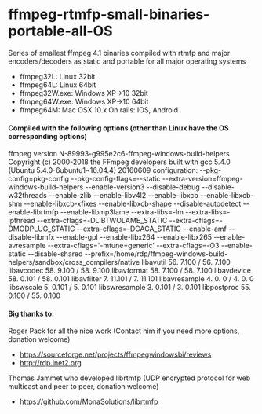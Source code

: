# ffmpeg-rtmfp-small-binaries-portable-all-OS
Series of smallest ffmpeg 4.1 binaries compiled with rtmfp and major encoders/decoders
as static and portable for all major operating systems

- ffmpeg32L:      Linux 32bit
- ffmpeg64L:      Linux 64bit
- ffmpeg32W.exe:  Windows XP->10 32bit
- ffmpeg64W.exe:  Windows XP->10 64bit
- ffmpeg64M:      Mac OSX 10.x
On rails: IOS, Android

#### Compiled with the following options (other than Linux have the OS corresponding options)
ffmpeg version N-89993-g995e2c6-ffmpeg-windows-build-helpers Copyright (c) 2000-2018 the FFmpeg developers
  built with gcc 5.4.0 (Ubuntu 5.4.0-6ubuntu1~16.04.4) 20160609
  configuration: 
  --pkg-config=pkg-config --pkg-config-flags=--static --extra-version=ffmpeg-windows-build-helpers --enable-version3 
  --disable-debug --disable-w32threads --enable-zlib --enable-libv4l2 --enable-libxcb --enable-libxcb-shm --enable-libxcb-xfixes
  --enable-libxcb-shape --disable-autodetect --enable-librtmfp --enable-libmp3lame --extra-libs=-lm --extra-libs=-lpthread 
  --extra-cflags=-DLIBTWOLAME_STATIC --extra-cflags=-DMODPLUG_STATIC --extra-cflags=-DCACA_STATIC --enable-amf 
  --disable-libmfx --enable-gpl --enable-libx264 --enable-libx265 --enable-avresample --extra-cflags='-mtune=generic' 
  --extra-cflags=-O3 --enable-static --disable-shared --prefix=/home/rdp/ffmpeg-windows-build-helpers/sandbox/cross_compilers/native
  libavutil      56.  7.100 / 56.  7.100
  libavcodec     58.  9.100 / 58.  9.100
  libavformat    58.  7.100 / 58.  7.100
  libavdevice    58.  0.101 / 58.  0.101
  libavfilter     7. 11.101 /  7. 11.101
  libavresample   4.  0.  0 /  4.  0.  0
  libswscale      5.  0.101 /  5.  0.101
  libswresample   3.  0.101 /  3.  0.101
  libpostproc    55.  0.100 / 55.  0.100

#### Big thanks to:

Roger Pack for all the nice work (Contact him if you need more options, donation welcome)
- https://sourceforge.net/projects/ffmpegwindowsbi/reviews
- http://rdp.inet2.org

Thomas Jammet who developed librtmfp (UDP encrypted protocol for web multicast and peer to peer, donation welcome)
- https://github.com/MonaSolutions/librtmfp
